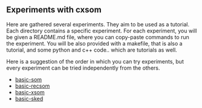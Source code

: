 ## Experiments with cxsom

Here are gathered several experiments. They aim to be used as a tutorial. Each directory contains a specific experiment. For each experiment, you will be given a README.md file, where you can copy-paste commands to run the experiment. You will be also provided with a makefile, that is also a tutorial, and some python and c++ code.. which are tutorials as well.

Here is a suggestion of the order in which you can try experiments, but every experiment can be tried independently from the others.

- [basic-som](basic-som)
- [basic-recsom](basic-recsom)
- [basic-xsom](basic-xsom)
- [basic-sked](basic-xsom)
